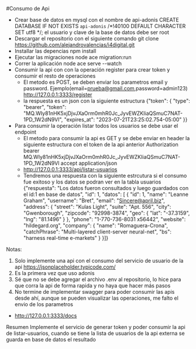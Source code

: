 #Consumo de Api
- Crear base de datos en mysql con el nombre de api-adonis
    CREATE DATABASE IF NOT EXISTS `api-adonis` /*!40100 DEFAULT CHARACTER SET utf8 */;
    el usuario y clave de la base de datos debe ser root
- Descargar el repositorio con el siguiente comando
    git clone https://github.com/alejandrovalencias/i4digital.git
- Installar las depencias
    npm install
- Ejecutar las migraciones
    node ace migration:run
- Correr la aplicación
    node ace serve --watch
- Consumir la api con con la operación register para crear token y consumir el resto de operaciones
    - El metodo es POST, se deben enviar los parametros email y password. Ejemplo(email=prueba@gmail.com,password=admin123)
      http://127.0.0.1:3333/register
    - la respuesta es un json con la siguiente estructura 
      {"token": {
       "type": "bearer",
       "token": "MQ.WIy81nHK5xjDjvJXaOrm0mhR0Jc_JyvEWZKIiaQSmuC7NAT-1PD_1W2dN9Vl",
       "expires_at": "2023-07-21T23:25:02.754-05:00"
      }}
- Para consumir la operación listar todos los usuarios se debe usar el endpoint
    - El metodo para consumir la api es GET y se debe enviar en  header la siguiente estructura con el token de la api anterior
      Authorization	bearer MQ.WIy81nHK5xjDjvJXaOrm0mhR0Jc_JyvEWZKIiaQSmuC7NAT-1PD_1W2dN9Vl
      accept	application/json 
    - http://127.0.0.1:3333/api/listar-usuarios
    - Tendremos una respuesta con la siguiente estrcutura si el consumo fue exitoso y los datos se podran ver en la tabla usuarios
     {"respuesta": "Los datos fueron consultados y luego guardados con el id:1 en base de datos",
       "id": 1,
       "datos":    [
                {
             "id": 1,
             "name": "Leanne Graham",
             "username": "Bret",
             "email": "Sincere@april.biz",
             "address":          {
                "street": "Kulas Light",
                "suite": "Apt. 556",
                "city": "Gwenborough",
                "zipcode": "92998-3874",
                "geo":             {
                   "lat": "-37.3159",
                   "lng": "81.1496"
                }
             },
             "phone": "1-770-736-8031 x56442",
             "website": "hildegard.org",
             "company":          {
                "name": "Romaguera-Crona",
                "catchPhrase": "Multi-layered client-server neural-net",
                "bs": "harness real-time e-markets"
             }
          }]}

Notas:
1. Solo implemente una api con el consumo del servicio de usuario de la api https://jsonplaceholder.typicode.com/
2. Es la primera vez que uso adonis
3. Sé que no se debe agregar el archivo .env al repositorio, lo hice para que corra la api de forma rapida y no haya que hacer más pasos
4. No termine de implementar swagger para poder consumir las apis desde ahí, aunque se pueden visualizar las operaciones, me falto el envio de los parametros
  - http://127.0.0.1:3333/docs

Resumen
Implemente el servicio de generar token y poder consumir la api de listar-usuarios, cuando se tiene la lista de usuarios de la api externa se guarda en base de datos el resultado

